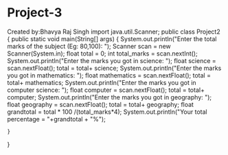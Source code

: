 # Project-3
Created by:Bhavya Raj Singh
import java.util.Scanner;
public class Project2 {
    public static void main(String[] args) {
        System.out.println("Enter the total marks of the subject (Eg: 80,100):  ");
        Scanner scan = new Scanner(System.in);
        float total = 0;
        int total_marks = scan.nextInt();
        System.out.println("Enter the marks you got in science:  ");
        float science = scan.nextFloat();
        total = total+ science;
        System.out.println("Enter the marks you got in mathematics: ");
        float mathematics = scan.nextFloat();
        total = total+ mathematics;
        System.out.println("Enter the marks you got in computer science: ");
        float computer  = scan.nextFloat();
        total = total+ computer;
        System.out.println("Enter the marks you got in geography: ");
        float geography = scan.nextFloat();
        total = total+ geography;
        float grandtotal = total * 100 /(total_marks*4);
        System.out.println("Your total percentage = "+grandtotal + "%");
        

    }
    
}
